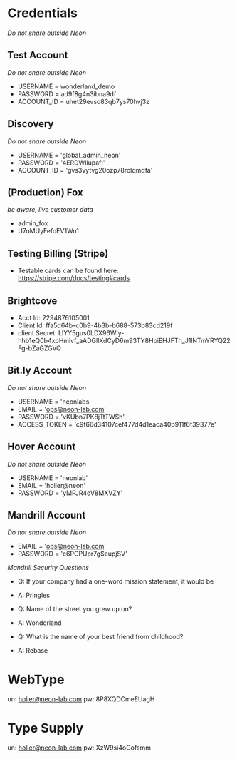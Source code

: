 # Credentials

*Do not share outside Neon*

## Test Account

*Do not share outside Neon*

- USERNAME = wonderland_demo
- PASSWORD = ad9f8g4n3ibna9df
- ACCOUNT_ID = uhet29evso83qb7ys70hvj3z

## Discovery

*Do not share outside Neon*

- USERNAME = 'global_admin_neon'
- PASSWORD = '4ERDWIlupafI'
- ACCOUNT_ID = 'gvs3vytvg20ozp78rolqmdfa'

## (Production) Fox

*be aware, live customer data*

- admin_fox
- U7oMUyFefoEV1Wn1

## Testing Billing (Stripe)

- Testable cards can be found here: https://stripe.com/docs/testing#cards

## Brightcove

- Acct Id: 2294876105001
- Client Id: ffa5d64b-c0b9-4b3b-b688-573b83cd219f
- client Secret: LIYY5gus0LDX96Wly-hhb1eQ0b4xpHmivf_aADGllXdCyD6m93TY8HoiEHJFTh_J1lNTmYRYQ22Fg-bZaGZGVQ

## Bit.ly Account

*Do not share outside Neon*

- USERNAME = 'neonlabs'
- EMAIL = 'ops@neon-lab.com'
- PASSWORD = 'vKUbn7PK8jTtTWSh'
- ACCESS_TOKEN = 'c9f66d34107cef477d4d1eaca40b911f6f39377e'

## Hover Account

*Do not share outside Neon*

- USERNAME = 'neonlab'
- EMAIL = 'holler@neon'
- PASSWORD = 'yMPJR4oV8MXVZY'

## Mandrill Account

*Do not share outside Neon*

- EMAIL = 'ops@neon-lab.com'
- PASSWORD = 'c6PCPUpr7g$eupjSV'

*Mandrill Security Questions*

- Q: If your company had a one-word mission statement, it would be
- A: Pringles

- Q: Name of the street you grew up on?
- A: Wonderland

- Q: What is the name of your best friend from childhood?
- A: Rebase

# WebType
un: holler@neon-lab.com
pw: 8P8XQDCmeEUagH

# Type Supply
un: holler@neon-lab.com
pw: XzW9si4oGofsmm
